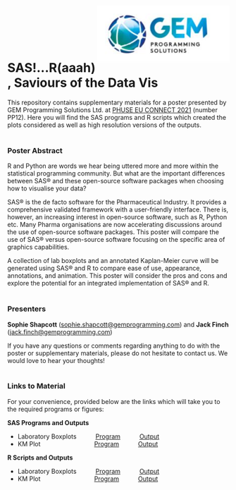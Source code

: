 [<img src="https://github.com/sophie-gem/GEM-PHUSE-EU-2021/blob/main/GEM_logo.JPG" alt="GEM Programming Solutions Ltd Logo" width="300" align="right"/>](https://www.gemprogramming.com/)
<br>
<br>
<br>
<br>
<br>
# SAS!...R(aaah), Saviours of the Data Vis

This repository contains supplementary materials for a poster presented by GEM Programming Solutions Ltd. at [PHUSE EU CONNECT 2021](https://www.phuse-events.org/attend/frontend/reg/thome.csp?pageID=3620&eventID=8) (number PP12). Here you will find the SAS programs and R scripts which created the plots considered as well as high resolution versions of the outputs.
<br>
<br>
### Poster Abstract
R and Python are words we hear being uttered more and more within the statistical programming community. But what are the important differences between SAS® and these open-source software packages when choosing how to visualise your data?

SAS® is the de facto software for the Pharmaceutical Industry. It provides a comprehensive validated framework with a user-friendly interface. There is, however, an increasing interest in open-source software, such as R, Python etc. Many Pharma organisations are now accelerating discussions around the use of open-source software packages. This poster will compare the use of SAS® versus open-source software focusing on the specific area of graphics capabilities.

A collection of lab boxplots and an annotated Kaplan-Meier curve will be generated using SAS® and R to compare ease of use, appearance, annotations, and animation. This poster will consider the pros and cons and explore the potential for an integrated implementation of SAS® and R. 
<br>
<br>
### Presenters
**Sophie Shapcott** (sophie.shapcott@gemprogramming.com) and **Jack Finch** (jack.finch@gemprogramming.com)

If you have any questions or comments regarding anything to do with the poster or supplementary materials, please do not hesitate to contact us. We would love to hear your thoughts!
<br>
<br>
### Links to Material

For your convenience, provided below are the links which will take you to the required programs or figures:

**SAS Programs and Outputs**
- Laboratory Boxplots &nbsp; &nbsp; &nbsp; &nbsp; &nbsp; [Program]() &nbsp; &nbsp; &nbsp; &nbsp; &nbsp; [Output]()
- KM Plot &nbsp; &nbsp; &nbsp; &nbsp; &nbsp; &nbsp; &nbsp; &nbsp; &nbsp; &nbsp; &nbsp; &nbsp; &nbsp; &nbsp; &nbsp; [Program](https://github.com/sophie-gem/GEM-PHUSE-EU-2021/blob/main/km_curve.sas) &nbsp; &nbsp; &nbsp; &nbsp; &nbsp; [Output](https://github.com/sophie-gem/GEM-PHUSE-EU-2021/blob/main/km_curve_SAS.png)

**R Scripts and Outputs**
- Laboratory Boxplots &nbsp; &nbsp; &nbsp; &nbsp; &nbsp; [Program](https://github.com/sophie-gem/GEM-PHUSE-EU-2021/blob/main/lab_boxplots2.R) &nbsp; &nbsp; &nbsp; &nbsp; &nbsp; [Output](https://github.com/sophie-gem/GEM-PHUSE-EU-2021/blob/main/anim_bxplt_poster.gif)
- KM Plot &nbsp; &nbsp; &nbsp; &nbsp; &nbsp; &nbsp; &nbsp; &nbsp; &nbsp; &nbsp; &nbsp; &nbsp; &nbsp; &nbsp; &nbsp; [Program](https://github.com/sophie-gem/GEM-PHUSE-EU-2021/blob/main/km_curve.R) &nbsp; &nbsp; &nbsp; &nbsp; &nbsp; [Output](https://github.com/sophie-gem/GEM-PHUSE-EU-2021/blob/main/km_curve_R.png)

